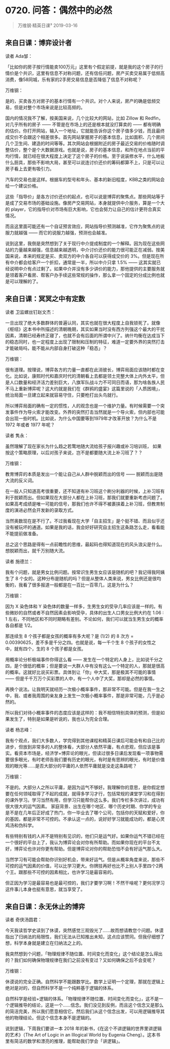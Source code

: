 # 0720. 问答：偶然中的必然
> 万维钢·精英日课³
2019-03-16

## 来自日课：博弈设计者

读者 Ada邹：

「比如你的房子按行情能卖100万元」这里有个假定前提，就是我的这个房子的行情价是个共识，这里有信息不对称问题，还有信任问题，房产买卖交易属于低频高消费，像58同城，乐有家的2手房交易信息是否降低了信息不对称呢？

万维钢：

是的，买卖各方对房子的基本行情有一个共识。对个人来说，房产的确是低频交易，但是对整个市场来说是比较高频的。

国内的情况我不了解，按美国来说，几个比较大的网站，比如 Zillow 和 Redfin，对几乎所有的房子 —— 不管是在市场上的还是根本就没打算卖的 —— 都有明确的估价。你打开网站，输入一个地址，它就能告诉你这个房子值多少钱，而且最终成交价不会跟这个相差很多。首先网站掌握房子的基本信息，比如面积、几个房间几个卫生间、建造的时间等等。其次网站会根据附近的房子最近交易的价格随时调整估价，整个是个大数据游戏。也就是说，房子的基本信息，和所在地点当前的平均行情，就已经在很大程度上决定了这个房子的价格。至于说装修水平，什么地板什么厨具，那些不影响大局，甚至可以说连讨价还价的筹码都算不上，只是可以让房子看上去更有吸引力。

汽车的交易也是这样。根据车的型号和年头、基本的新旧程度，KBB之类的网站会给一个建议价格。

这些「指导价」是各方讨价还价的起点，也可以说是博弈的聚焦点。那些网站等于是成了交易市场的基础设施。像房产交易网站，本身就提供中介服务，算是一个大的 player，它的指导价对市场有巨大影响，它也会努力让自己的估计更符合真实情况。

而且这里面可能还有一个自证预言效应，网站指导价预测越准，它作为聚焦点的说服力就越强 —— 而它的说服力越强，预测也会越准。

说到这里，我倒是突然想到了关于现行中介提成制度的一个解释。因为现在这些网站的力量越来越强，信息越来越透明，中介讨价还价的能力很可能正在减弱。按美国来说，本来的规定是买、卖双方的中介各自可以获得成交价的 3%。但是现在所有中介都会给客户一个折扣，通常是一半，所以中介只拿 1.5% —— 这其实就已经说明中介有点过剩了。如果中介并没有多少讲价的能力，那他提供的主要服务就是领着客户看房、帮客户办手续这些常规的操作，那么拿一个固定的分成比例也就是可以理解的了。

## 来自日课：冥冥之中有定数

读者 卫监螺丝钉赵文杰：

一旦出现了绝大多数群体的普遍认同，其实也就在很大程度上自我锁死了。就像《枢纽》这本书中所描述的清朝晚期，其实如果当时没有西方列强这个最大的干扰因素，清朝已经寿终正寝了，也就不会有后面的所谓中兴了。纳什均衡在达成当下的稳态同时，也一定程度上出现了限制和压制的特征，难道一定要外界的突然打击才能破局吗，能不能从内部自身打破这种「稳态」？

万维钢：

很有道理。按理说，博弈各方的力量一直都在此消彼长，博弈局面应该随时都在变化。比如说，康熙时代和嘉庆时代的清朝看上去都是领土完整大体上内外太平，但是人口数量和经济活力差别巨大，八旗军队战斗力不可同日而语，那为啥各族人民不马上重新博弈呢？这大约就是我们在《群鸦的盛宴》这篇里说的「人质困境」，统治局面一旦建立起来就容易守住，只要枪打出头鸟就行。

所以博弈局面的确有一定的惯性，人的观念也是一个维护力量。有时候需要一个突发事件作为导火索才能改变。外界的突然打击当然就是一个导火索，但内部也可能会出现一些时机。比如说，为什么中国要等到1979年才改革开放？为什么不是 1972 年或者 1977 年呢？

读者 隽永：

虽然理解了现在家长为什么趋之若鹜地随大流给孩子报兴趣或补习培训班， 如果按这个策略原理，以后对孩子来说，岂不是都要随大流上补习班了？？

万维钢：

教育博弈的本质是发出一个能让自己从人群中脱颖而出的信号 —— 脱颖而出是随大流的反义词。

在一般人只知道高考很重要，还不知道有补习班这个刷分利器的时候，上补习班有利于脱颖而出。但如果现在大部分人都在上补习班，那我们就要重新考虑问题了。如果高考成绩是唯一可能的信号，那我们也许不得不被裹挟着上补习班，但教育制度的演进必然会开发新的录取方式。

当然奥数现在是不行了。不过我看现在大学「自主招生」是个挺不错、而且似乎还没有被玩坏的通道。如果是我的话，我会好好研究自主招生这条路怎么走，看看能不能提前做准备。

总之这个思路是得有一点前瞻性的思维，最起码也得知道现在的风头浪尖是什么。想脱颖而出，就千万别随大流。

读者 施德兰：

我有个问题，就是男女比例问题。按常识生男生女应该是随机的吧？我记得我阿姨生了 8 个女的。这种分布是随机的吗？但是从整体人类来说，男女比例还是很均衡的，我看了很多报道一般都是在一百比一百零几，这是为什么？

万维钢：

因为 X 染色体和 Y 染色体的数量一样多，生男生女的受孕几率应该是一样的。有些微妙的自然或者不自然因素会影响受孕，具体的出生人口男女比例大约在 1.06 : 1 左右，不同地区和不同时期略有差别。不论如何，我们可以就当生男生女的概率各自都是 1/2。

那连续生 8 个孩子都是女孩的概率有多大呢？是 (1/2) 的 8 次方 = 0.00390625，差不多是千分之四。也就是说，每一千个生 8 个孩子的女性之中，就有四个，生的 8 个孩子都是女孩。

用概率论分析极端事件你得这么看 —— 发生在一个特定的人身上，比如说千分之四，是个很低的概率；但是要说一大群人中有没有这么一个特定的人，那就是很高的概率。这就好比说买彩票。具体到让「你」中大奖，那是极其不可能的事情 —— 但是千千万万个买彩票的人中，有一个人中了大奖，那却是必然的事情。

再换个说法。让我明天就经历一次极小概率事件，那非常不可能。但是在我一生之中，我、或者我周围的亲友身上发生一次极小概率事件，那是非常可能，几乎是必然的。

所以我们对待小概率事件的态度应该是这样的：我不相信特别具体的预测，但是如果发生了，特别是如果是听说的，我也认为完全合理。

读者 杨志峰：

我有个观点，我们大多数人，学完得到其他课程和精英日课后可能会有和自己比的进步，但放到非常多的人的整体看，大部分人依然平庸，有点悲观，但应该是事实。看资本市场是，经济学+博弈论的眼光，但读过很多日课后发现看一项事物需要很多眼光，有时老师告我们要有历史的眼光，有时是有思辨的眼光，有时是价值观的眼光等……是否大部分的平庸的人依然平庸就是没走这条路呢？

万维钢：

不是的。大部分人之所以平庸，是因为运气不够好。我理解你的意思，是你假定想要在任何领域取得了不起的成就，就得多学习才行，包括常规的课堂学习和在得到的课外学习。学习当然有用，但学习只能帮你这么多。我们专栏多次讲过，成功有很大很大的运气因素。
家庭背景、出生在哪个地区、哪个历史时期、你学的专业是不是在几年后正好成了热门，你一毕业去了哪个公司，包括你的天赋和爱好，你的基因，都是非常不可控的。不承认这一点的，说好好学习就能成功的，都是心灵鸡汤和伪科学。

有些特别有钱的人并不是特别有见识的，他们只是运气好。如果你运气不错已经在一个很好的平台上了，我认为博弈论会对你有所帮助。而如果你现在的平台不太好，博弈论也许对你更有帮助。但是博弈论对你的帮助恐怕不会有好运气那么大。

当然学习有可能会帮助你识别好机会，带来好运气。但是从概率角度来说，那些不可控的运气因素的价值，可以比学习更大。你牌技再好也比不上别人手里四个2两个王。跟那些不可控的因素相比，也许学习是最容易的。

但正因为学习是最容易也是最可控的，我们才要学习啊！不然干啥呢？更何况学习这件事儿本身也挺有意思，就当享受了。

## 来自日课：永无休止的博弈

读者 奇侠汤圆君：

今天我读哲学史读到了休谟，突然感觉三观毁光了……故而想请教您个问题。休谟指出了归纳法的局限性，我们无法从已知推出未知，这点应该赞同。但我仔细想了想，科学本身就是建立在归纳法之上的。

我突然想到个问题，「物理规律不随位置、时间变化而变化」这个结论是怎么得出的？我们如何确保物理规律在我们之前没有变过？又如何确保之后不会变呢？

万维钢：

休谟说的完全正确。自然科学不能跟数学比。数学上证明一个定理，那就在逻辑上绝对是对的，但自然科学不是一个纯粹基于逻辑的体系。

自然科学是经验+逻辑的体系。「物理规律不随位置、时间变化而变化」，这不是一个逻辑推导的结论，这是一个……信念。我们没见到反例，而且这个信念又是那么的简洁完美，所以我们愿意相信它。然后我们从这个信念出发，可以用逻辑推导其他的物理结论。但这个信念本身不是逻辑的。

说到逻辑，下周我们要讲一本 2018 年的新书，《在这个不讲逻辑的世界里讲逻辑的艺术》（The Art of Logic in an Illogical World by Eugenia Cheng）。这本书里有简洁的数学和漂亮的推理，能帮助我们学会「讲逻辑」。


